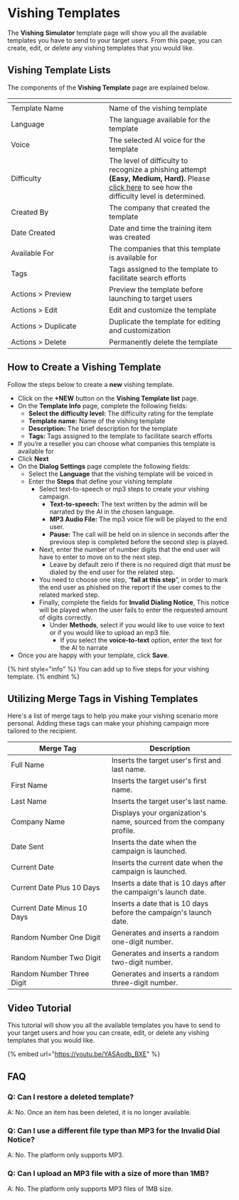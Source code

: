 # Vishing Templates

The **Vishing** **Simulator** template page will show you all the available templates you have to send to your target users. From this page, you can create, edit, or delete any vishing templates that you would like.

## Vishing Template Lists

The components of the **Vishing Template** page are explained below.

<table data-header-hidden><thead><tr><th width="204.5"></th><th></th><th data-hidden></th></tr></thead><tbody><tr><td>Template Name</td><td>Name of the vishing template</td><td></td></tr><tr><td>Language</td><td>The language available for the template</td><td></td></tr><tr><td>Voice</td><td>The selected AI voice for the template</td><td></td></tr><tr><td>Difficulty</td><td>The level of difficulty to recognize a phishing attempt <strong>(Easy, Medium, Hard).</strong> Please <a href="./#q-how-is-the-difficulty-level-determined">click here</a> to see how the difficulty level is determined.</td><td></td></tr><tr><td>Created By</td><td>The company that created the template</td><td></td></tr><tr><td>Date Created</td><td>Date and time the training item was created</td><td></td></tr><tr><td>Available For</td><td>The companies that this template is available for</td><td></td></tr><tr><td>Tags</td><td>Tags assigned to the template to facilitate search efforts</td><td></td></tr><tr><td>Actions > Preview</td><td>Preview the template before launching to target users</td><td></td></tr><tr><td>Actions > Edit</td><td>Edit and customize the template</td><td></td></tr><tr><td>Actions > Duplicate</td><td>Duplicate the template for editing and customization</td><td></td></tr><tr><td>Actions > Delete</td><td>Permanently delete the template</td><td></td></tr></tbody></table>

## How to Create a Vishing Template

Follow the steps below to create a **new** vishing template.

* Click on the **+NEW** button on the **Vishing Template list** page.
* On the **Template Info** page, complete the following fields:
  * **Select the difficulty level:** The difficulty rating for the template
  * **Template name:** Name of the vishing template
  * **Description:** The brief description for the template
  * **Tags:** Tags assigned to the template to facilitate search efforts
* If you’re a reseller you can choose what companies this template is available for
* Click **Next**
* On the **Dialog Settings** page complete the following fields:
  * Select the **Language** that the vishing template will be voiced in
  * Enter the **Steps** that define your vishing template
    * Select text-to-speech or mp3 steps to create your vishing campaign.
      * **Text-to-speech:** The text written by the admin will be narrated by the AI in the chosen language.
      * **MP3 Audio File:** The mp3 voice file will be played to the end user.
      * **Pause:** The call will be held on in silence in seconds after the previous step is completed before the second step is played.
    * Next, enter the number of number digits that the end user will have to enter to move on to the next step.
      * Leave by default zero if there is no required digit that must be dialed by the end user for the related step.
    * You need to choose one step, “**fail at this step**”, in order to mark the end user as phished on the report if the user comes to the related marked step.
    * Finally, complete the fields for **Invalid Dialing Notice**, This notice will be played when the user fails to enter the requested amount of digits correctly.
      * Under **Methods**, select if you would like to use voice to text or if you would like to upload an mp3 file.
        * If you select the **voice-to-text** option, enter the text for the AI to narrate
* Once you are happy with your template, click **Save**.

{% hint style="info" %}
You can add up to five steps for your vishing template.
{% endhint %}

## **Utilizing Merge Tags in Vishing Templates**

Here's a list of merge tags to help you make your vishing scenario more personal. Adding these tags can make your phishing campaign more tailored to the recipient.

<table><thead><tr><th width="210.5">Merge Tag</th><th>Description</th></tr></thead><tbody><tr><td>Full Name</td><td>Inserts the target user's first and last name.</td></tr><tr><td>First Name</td><td>Inserts the target user's first name.</td></tr><tr><td>Last Name</td><td>Inserts the target user's last name.</td></tr><tr><td>Company Name</td><td>Displays your organization's name, sourced from the company profile.</td></tr><tr><td>Date Sent</td><td>Inserts the date when the campaign is launched.</td></tr><tr><td>Current Date</td><td>Inserts the current date when the campaign is launched.</td></tr><tr><td>Current Date Plus 10 Days</td><td>Inserts a date that is 10 days after the campaign's launch date.</td></tr><tr><td>Current Date Minus 10 Days</td><td>Inserts a date that is 10 days before the campaign's launch date.</td></tr><tr><td>Random Number One Digit</td><td>Generates and inserts a random one-digit number.</td></tr><tr><td>Random Number Two Digit</td><td>Generates and inserts a random two-digit number.</td></tr><tr><td>Random Number Three Digit</td><td>Generates and inserts a random three-digit number.</td></tr></tbody></table>

## Video Tutorial

This tutorial will show you all the available templates you have to send to your target users and how you can create, edit, or delete any vishing templates that you would like.

{% embed url="https://youtu.be/YASAodb_BXE" %}

## FAQ

### Q: Can I restore a deleted template?

A: No. Once an item has been deleted, it is no longer available.

### Q: Can I use a different file type than MP3 for the Invalid Dial Notice?

A: No. The platform only supports MP3.

### Q: Can I upload an MP3 file with a size of more than 1MB?

A: No. The platform only supports MP3 files of 1MB size.
